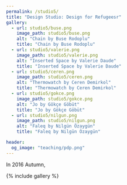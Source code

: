 ```yaml
---
permalink: /studio5/
title: "Design Studio: Design for Refugeesr"
gallery:
  - url: studio5/buse.png
    image_path: studio5/buse.png
    alt: "Chain by Buse Rodoplu"
    title: "Chain by Buse Rodoplu"
  - url: studio5/valerie.png
    image_path: studio5/valerie.png
    alt: "Inserted Space by Valerie Daude"
    title: "Inserted Space by Valerie Daude"
  - url: studio5/ceren.png
    image_path: studio5/ceren.png
    alt: "Thermowatch by Ceren Demirkol"
    title: "Thermowatch by Ceren Demirkol"
  - url: studio5/gokce.png
    image_path: studio5/gokce.png
    alt: "Jo by Gökçe Göbüt"
    title: "Jo by Gökçe Göbüt"
  - url: studio5/nilgun.png
    image_path: studio5/nilgun.png
    alt: "Faleq by Nilgün Özaygün"
    title: "Faleq by Nilgün Özaygün"

header: 
  og_image: "teaching/pdp.png"
---
```


In 2016 Autumn, 


{% include gallery %}
